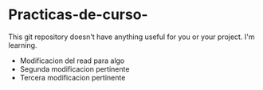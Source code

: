 # Practicas-de-curso-
This git repository doesn't have anything useful for you or your project. I'm learning. 

* Modificacion del read para algo
* Segunda modificacion pertinente
* Tercera modificacion pertinente

